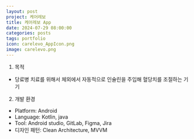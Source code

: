 ```yaml
---
layout: post
project: 케어레보
title: 케어레보 App
date: 2024-07-29 08:00:00 
categories: posts 
tags: portfolio
icon: carelevo_AppIcon.png
image: carelevo.png
---
```

1) 목적
 - 당료병 치료를 위해서 체외에서 자동적으로 인슐린을 주입해 혈당치를 조절하는 기기

2) 개발 환경
 - Platform: Android  
 - Language: Kotlin, java
 - Tool: Android studio, GitLab, Figma, Jira
 - 디자인 패턴: Clean Architecture, MVVM

 

 
